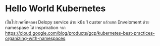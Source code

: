 # Hello World Kubernetes

เป็นโปรเจคที่ทดลอง Delopy service ด้วย k8s 1 custer แล้วแยก Enveloment ด้วย namespase
ได้ inspriration จาก https://cloud.google.com/blog/products/gcp/kubernetes-best-practices-organizing-with-namespaces
